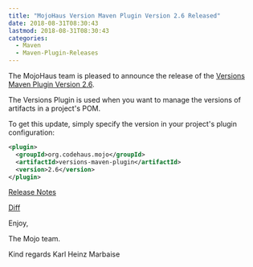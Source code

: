 ```yaml
---
title: "MojoHaus Version Maven Plugin Version 2.6 Released"
date: 2018-08-31T08:30:43
lastmod: 2018-08-31T08:30:43
categories:
  - Maven
  - Maven-Plugin-Releases
---
```

The MojoHaus team is pleased to announce the release of the 
[Versions Maven Plugin Version 2.6](https://www.mojohaus.org/versions-maven-plugin/).

The Versions Plugin is used when you want to manage the versions of artifacts
in a project's POM.

To get this update, simply specify the version in your project's plugin
configuration:

```xml
<plugin>
  <groupId>org.codehaus.mojo</groupId>
  <artifactId>versions-maven-plugin</artifactId>
  <version>2.6</version>
</plugin>
```

<!-- more -->

[Release Notes](https://github.com/mojohaus/versions-maven-plugin/milestone/4?closed=1)

[Diff](https://github.com/mojohaus/versions-maven-plugin/compare/versions-maven-plugin-2.5...versions-maven-plugin-2.6)

Enjoy,

The Mojo team.

Kind regards
Karl Heinz Marbaise

